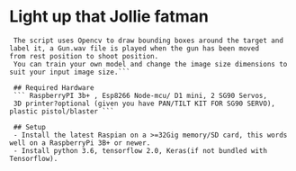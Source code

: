 # Light up that Jollie fatman

``` This is code for deploying an image recognition model trained using Keras onto a raspberrypi 3B controlling a pan-tilt Gun Turret.
 The script uses Opencv to draw bounding boxes around the target and label it, a Gun.wav file is played when the gun has been moved 
from rest position to shoot position.
 You can train your own model and change the image size dimensions to suit your input image size.```
 
 ## Required Hardware
 ``` RaspberryPI 3b+ , Esp8266 Node-mcu/ D1 mini, 2 SG90 Servos, 
 3D printer?optional (given you have PAN/TILT KIT FOR SG90 SERVO), plastic pistol/blaster ```
 
 ## Setup 
 - Install the latest Raspian on a >=32Gig memory/SD card, this words well on a RaspberryPi 3B+ or newer. 
 - Install python 3.6, tensorflow 2.0, Keras(if not bundled with Tensorflow).

